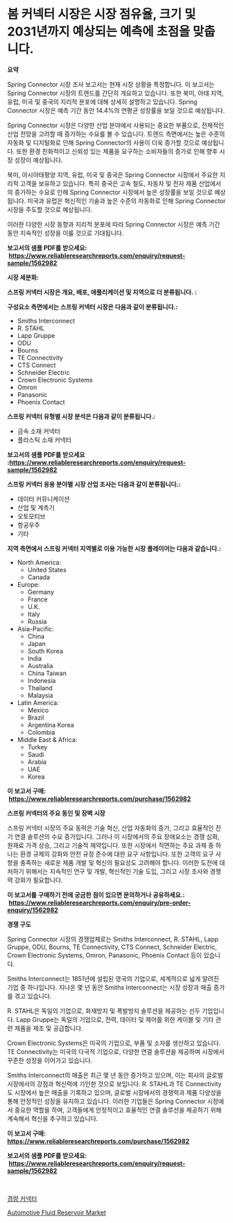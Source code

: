 <p><h1>봄 커넥터 시장은 시장 점유율, 크기 및 2031년까지 예상되는 예측에 초점을 맞춥니다.</h1></p><p><strong>요약</strong></p>
<p><p>Spring Connector 시장 조사 보고서는 현재 시장 상황을 특정합니다. 이 보고서는 Spring Connector 시장의 트렌드를 간단히 개요하고 있습니다. 또한 북미, 아태 지역, 유럽, 미국 및 중국의 지리적 분포에 대해 상세히 설명하고 있습니다. Spring Connector 시장은 예측 기간 동안 14.4%의 연평균 성장률을 보일 것으로 예상됩니다.</p><p>Spring Connector 시장은 다양한 산업 분야에서 사용되는 중요한 부품으로, 전체적인 산업 전망을 고려할 때 증가하는 수요를 볼 수 있습니다. 트렌드 측면에서는 높은 수준의 자동화 및 디지털화로 인해 Spring Connector의 사용이 더욱 증가할 것으로 예상됩니다. 또한 환경 친화적이고 신뢰성 있는 제품을 요구하는 소비자들의 증가로 인해 향후 시장 성장이 예상됩니다.</p><p>북미, 아시아태평양 지역, 유럽, 미국 및 중국은 Spring Connector 시장에서 주요한 지리적 고객을 보유하고 있습니다. 특히 중국은 고속 철도, 자동차 및 전자 제품 산업에서의 증가하는 수요로 인해 Spring Connector 시장에서 높은 성장률을 보일 것으로 예상됩니다. 미국과 유럽은 혁신적인 기술과 높은 수준의 자동화로 인해 Spring Connector 시장을 주도할 것으로 예상됩니다.</p><p>이러한 다양한 시장 동향과 지리적 분포에 따라 Spring Connector 시장은 예측 기간 동안 지속적인 성장을 이룰 것으로 기대됩니다.</p></p>
<p><strong>보고서의 샘플 PDF를 받으세요: &nbsp;<a href="https://www.reliableresearchreports.com/enquiry/request-sample/1562982">https://www.reliableresearchreports.com/enquiry/request-sample/1562982</a></strong></p>
<p><strong>시장 세분화:</strong></p>
<p><strong> 스프링 커넥터 시장은 개요, 배포, 애플리케이션 및 지역으로 더 분류됩니다. :</strong></p>
<p><strong>구성요소 측면에서는 스프링 커넥터 시장은 다음과 같이 분류됩니다.:</strong></p>
<p><ul><li>Smiths Interconnect</li><li>R. STAHL</li><li>Lapp Gruppe</li><li>ODU</li><li>Bourns</li><li>TE Con​​nectivity</li><li>CTS Connect</li><li>Schneider Electric</li><li>Crown Electronic Systems</li><li>Omron</li><li>Panasonic</li><li>Phoenix Contact</li></ul></p>
<p><strong> 스프링 커넥터 유형별 시장 분석은 다음과 같이 분류됩니다.:</strong></p>
<p><ul><li>금속 소재 커넥터</li><li>플라스틱 소재 커넥터</li></ul></p>
<p><strong>보고서의 샘플 PDF를 받으세요 :<a href="https://www.reliableresearchreports.com/enquiry/request-sample/1562982">https://www.reliableresearchreports.com/enquiry/request-sample/1562982</a></strong></p>
<p><strong> 스프링 커넥터 응용 분야별 시장 산업 조사는 다음과 같이 분류됩니다.:</strong></p>
<p><ul><li>데이터 커뮤니케이션</li><li>산업 및 계측기</li><li>오토모티브</li><li>항공우주</li><li>기타</li></ul></p>
<p><strong>지역 측면에서 스프링 커넥터 지역별로 이용 가능한 시장 플레이어는 다음과 같습니다.:</strong></p>
<p><ul>
    <li>
        North America:
        <ul>
            <li>United States</li>
            <li>Canada</li>
        </ul>
    </li>
    <li>
        Europe:
        <ul>
            <li>Germany</li>
            <li>France</li>
            <li>U.K.</li>
            <li>Italy</li>
            <li>Russia</li>
        </ul>
    </li>
    <li>
        Asia-Pacific:
        <ul>
            <li>China</li>
            <li>Japan</li>
            <li>South Korea</li>
            <li>India</li>
            <li>Australia</li>
            <li>China Taiwan</li>
            <li>Indonesia</li>
            <li>Thailand</li>
            <li>Malaysia</li>
        </ul>
    </li>
    <li>
        Latin America:
        <ul>
            <li>Mexico</li>
            <li>Brazil</li>
            <li>Argentina Korea</li>
            <li>Colombia</li>
        </ul>
    </li>
    <li>
        Middle East & Africa:
        <ul>
            <li>Turkey</li>
            <li>Saudi</li>
            <li>Arabia</li>
            <li>UAE</li>
            <li>Korea</li>
        </ul>
    </li>
    </ul></p>
<p><strong>이 보고서 구매: &nbsp;<a href="https://www.reliableresearchreports.com/purchase/1562982">https://www.reliableresearchreports.com/purchase/1562982</a></strong></p>
<p><strong>스프링 커넥터의 주요 동인 및 장벽 시장</strong></p>
<p><p>스프링 커넥터 시장의 주요 동력은 기술 혁신, 산업 자동화의 증가, 그리고 효율적인 전기 연결 솔루션의 수요 증가입니다. 그러나 이 시장에서의 주요 장애요소는 경쟁 심화, 원재료 가격 상승, 그리고 기술적 제약입니다. 또한 시장에서 직면하는 주요 과제 중 하나는 환경 규제의 강화와 안전 규정 준수에 대한 요구 사항입니다. 또한 고객의 요구 사항을 충족하는 새로운 제품 개발 및 혁신의 필요성도 고려해야 합니다. 이러한 도전에 대처하기 위해서는 지속적인 연구 및 개발, 혁신적인 기술 도입, 그리고 시장 조사와 경쟁력 강화가 필요합니다.</p></p>
<p><strong>이 보고서를 구매하기 전에 궁금한 점이 있으면 문의하거나 공유하세요.: &nbsp;<a href="https://www.reliableresearchreports.com/enquiry/pre-order-enquiry/1562982">https://www.reliableresearchreports.com/enquiry/pre-order-enquiry/1562982</a></strong></p>
<p><strong>경쟁 구도</strong></p>
<p><p>Spring Connector 시장의 경쟁업체로는 Smiths Interconnect, R. STAHL, Lapp Gruppe, ODU, Bourns, TE Connectivity, CTS Connect, Schneider Electric, Crown Electronic Systems, Omron, Panasonic, Phoenix Contact 등이 있습니다.</p><p>Smiths Interconnect는 1851년에 설립된 영국의 기업으로, 세계적으로 넓게 알려진 기업 중 하나입니다. 지나온 몇 년 동안 Smiths Interconnect는 시장 성장과 매출 증가를 겪고 있습니다. </p><p>R. STAHL은 독일의 기업으로, 화재방지 및 폭발방지 솔루션을 제공하는 선두 기업입니다. Lapp Gruppe는 독일의 기업으로, 전력, 데이터 및 제어를 위한 케이블 및 기타 관련 제품을 제조 및 공급합니다.</p><p>Crown Electronic Systems은 미국의 기업으로, 부품 및 소자를 생산하고 있습니다. TE Connectivity는 미국의 다국적 기업으로, 다양한 연결 솔루션을 제공하며 시장에서 꾸준한 성장을 이어가고 있습니다.</p><p>Smiths Interconnect의 매출은 최근 몇 년 동안 증가하고 있으며, 이는 회사의 글로벌 시장에서의 강점과 혁신력에 기인한 것으로 보입니다. R. STAHL과 TE Connectivity도 시장에서 높은 매출을 기록하고 있으며, 글로벌 시장에서의 경쟁력과 제품 다양성을 통해 안정적인 성장을 유지하고 있습니다. 이러한 기업들은 Spring Connector 시장에서 중요한 역할을 하며, 고객들에게 안정적이고 효율적인 연결 솔루션을 제공하기 위해 계속해서 혁신을 추구하고 있습니다.</p></p>
<p><strong>이 보고서 구매: &nbsp; <a href="https://www.reliableresearchreports.com/purchase/1562982">https://www.reliableresearchreports.com/purchase/1562982</a></strong></p>
<p><strong>보고서의 샘플 PDF를 받으세요: &nbsp;<a href="https://www.reliableresearchreports.com/enquiry/request-sample/1562982">https://www.reliableresearchreports.com/enquiry/request-sample/1562982</a></strong><strong></strong></p>
<p>&nbsp;</p>
<p><p><a href="https://github.com/CorEmtymerich56566/Market-Research-Report-List-1/blob/main/16117175082.md">경량 커넥터</a></p><p><a href="https://artistic-helicopter-ca9.notion.site/Decoding-the-Automotive-Fluid-Reservoir-Market-A-Deep-Dive-into-the-Latest-Market-Trends-Market-Se-e248b529c6324138bcbbb45a0b80b242">Automotive Fluid Reservoir Market</a></p></p>